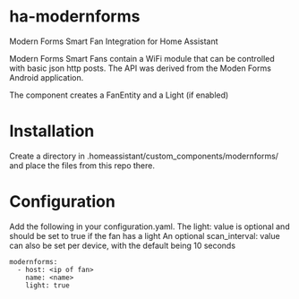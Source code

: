 # ha-modernforms
Modern Forms Smart Fan Integration for Home Assistant

Modern Forms Smart Fans contain a WiFi module that can be controlled with basic json http posts.
The API was derived from the Moden Forms Android application.

The component creates a FanEntity and a Light (if enabled)

# Installation
Create a directory in .homeassistant/custom_components/modernforms/ and place the files from this repo there.

# Configuration
Add the following in your configuration.yaml. 
The light: value is optional and should be set to true if the fan has a light
An optional scan_interval: value can also be set per device, with the default being 10 seconds
```
modernforms:
  - host: <ip of fan>
    name: <name>
    light: true
